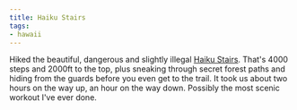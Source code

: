```yaml
---
title: Haiku Stairs
tags:
- hawaii
---
```


Hiked the beautiful, dangerous and slightly illegal [Haiku Stairs](http://unrealhawaii.com/2010/05/haiku-stairs/). That's 4000 steps and 2000ft to the top, plus sneaking through secret forest paths and hiding from the guards before you even get to the trail. It took us about two hours on the way up, an hour on the way down. Possibly the most scenic workout I've ever done.
